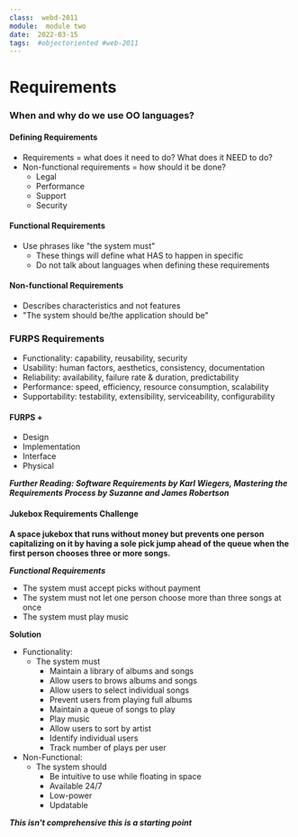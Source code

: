 ```yaml
---
class:  webd-2011
module:  module two
date:  2022-03-15
tags:  #objectoriented #web-2011
---
```


# Requirements

### When and why do we use OO languages?

#### Defining Requirements

- Requirements = what does it need to do? What does it NEED to do?
- Non-functional requirements = how should it be done?
	- Legal
	- Performance
	- Support
	- Security

#### Functional Requirements
- Use phrases like "the system must"
	- These things will define what HAS to happen in specific
	- Do not talk about languages when defining these requirements

#### Non-functional Requirements
- Describes characteristics and not features
- "The system should be/the application should be"

### FURPS Requirements
- Functionality: capability, reusability, security
- Usability: human factors, aesthetics, consistency, documentation
- Reliability: availability, failure rate & duration, predictability
- Performance: speed, efficiency, resource consumption, scalability
- Supportability: testability, extensibility, serviceability, configurability

#### FURPS +
- Design
- Implementation
- Interface
- Physical

***Further Reading: Software Requirements by Karl Wiegers, Mastering the Requirements Process by Suzanne and James Robertson***

#### Jukebox Requirements Challenge
**A space jukebox that runs without money but prevents one person capitalizing on it by having a sole pick jump ahead of the queue when the first person chooses three or more songs.**

***Functional Requirements***
- The system must accept picks without payment
- The system must not let one person choose more than three songs at once
- The system must play music

**Solution**
- Functionality: 
	- The system must
		- Maintain a library of albums and songs
		- Allow users to brows albums and songs
		- Allow users to select individual songs
		- Prevent users from playing full albums
		- Maintain a queue of songs to play
		- Play music
		- Allow users to sort by artist
		- Identify individual users
		- Track number of plays per user
- Non-Functional:
	- The system should
		- Be intuitive to use while floating in space
		- Available 24/7
		- Low-power
		- Updatable

***This isn't comprehensive this is a starting point***